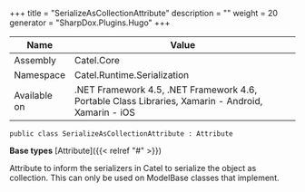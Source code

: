 

+++
title = "SerializeAsCollectionAttribute" 
description = ""
weight = 20
generator = "SharpDox.Plugins.Hugo"
+++

Name|Value
---|---
Assembly|Catel.Core
Namespace|Catel.Runtime.Serialization
Available on|.NET Framework 4.5, .NET Framework 4.6, Portable Class Libraries, Xamarin - Android, Xamarin - iOS

```
public class SerializeAsCollectionAttribute : Attribute
```

**Base types**
[Attribute]({{&lt; relref "#" &gt;}})

Attribute to inform the serializers in Catel to serialize the object as collection. This can only be used on ModelBase classes that implement.

